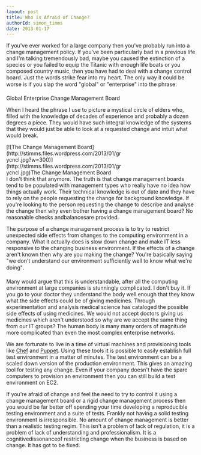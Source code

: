 ```yaml
---
layout: post
title: Who is Afraid of Change?
authorId: simon_timms
date: 2013-01-17
---
```


If you've ever worked for a large company then you've probably run into a change management policy. If you've been particularly bad in a previous life and I'm talking tremendously bad, maybe you caused the extinction of a species or you failed to equip the Titanic with enough life boats or you composed country music, then you have had to deal with a change control board. Just the words strike fear into my heart. The only way it could be worse is if you slap the word "global" or "enterprise" into the phrase:

Global Enterprise Change Management Board

When I heard the phrase I use to picture a mystical circle of elders who, filled with the knowledge of decades of experience and probably a dozen degrees a piece. They would have such integral knowledge of the systems that they would just be able to look at a requested change and intuit what would break.

<div class="wp-caption alignnone" id="attachment_2123" style="width: 310px">[![The Change Management Board](http://stimms.files.wordpress.com/2013/01/grycncl.jpg?w=300)](http://stimms.files.wordpress.com/2013/01/grycncl.jpg)The Change Management Board

</div>I don't think that anymore. The truth is that change management boards tend to be populated with management types who really have no idea how things actually work. Their technical knowledge is out of date and they have to rely on the people requesting the change for background knowledge. If you're looking to the person requesting the change to describe and analyse the change then why even bother having a change management board? No reasonable checks andbalancesare provided.

The purpose of a change management process is to try to restrict unexpected side effects from changes to the computing environment in a company. What it actually does is slow down change and make IT less responsive to the changing business environment. If the effects of a change aren't known then why are you making the change? You're basically saying "we don't understand our environment sufficiently well to know what we're doing".

Many would argue that this is understandable, after all the computing environment at large companies is stunningly complicated. I don't buy it. If you go to your doctor they understand the body well enough that they know what the side effects could be of giving medicines. Through experimentation and analysis medical science has cataloged the possible side effects of using medicines. We would not accept doctors giving us medicines which aren't understood so why are we accept the same thing from our IT groups? The human body is many many orders of magnitude more complicated than even the most complex enterprise networks.

We are fortunate to live in a time of virtual machines and provisioning tools like [Chef](http://www.opscode.com/chef/) and [Puppet](http://puppetlabs.com/). Using these tools it is possible to easily establish full test environment in a matter of minutes. The test environment can be a scaled down version of the production environment. This gives an amazing tool for testing any change. Even if your company doesn't have the spare computers to provision an environment then you can still build a test environment on EC2.

If you're afraid of change and feel the need to try to control it using a change management board or a rigid change management process then you would be far better off spending your time developing a reproducible testing environment and a suite of tests. Frankly not having a solid testing environment is irresponsible. No amount of change management is better than a realistic testing regim. This isn't a problem of lack of regulation, it is a problem of lack of understanding and professionalism. It is a cognitivedissonanceof restricting change when the business is based on change. It has got to be fixed.



